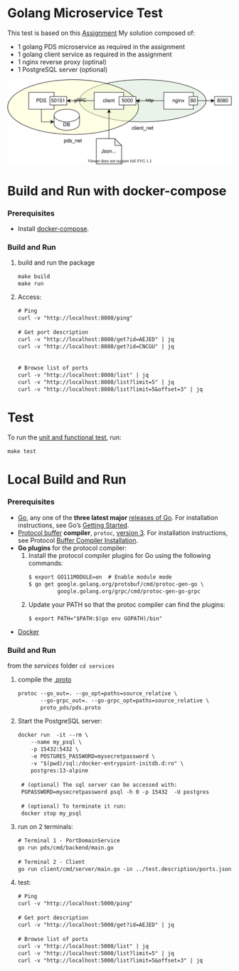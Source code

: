 # Golang Microservice Test
This test is based on this [Assignment](test.description/README.md)
My solution composed of:
* 1 golang PDS microservice as required in the assignment
* 1 golang client service as required in the assignment
* 1 nginx reverse proxy (optinal)
* 1 PostgreSQL server (optional)

![diagram](doc/test.design.svg)


# Build and Run with docker-compose
### Prerequisites
* Install [docker-compose](https://docs.docker.com/compose/install/).
### Build and Run
1. build and run the package
   ```shell
   make build
   make run
   ```
1. Access:
   ```shell
   # Ping
   curl -v "http://localhost:8080/ping"

   # Get port description
   curl -v "http://localhost:8080/get?id=AEJED" | jq
   curl -v "http://localhost:8080/get?id=CNCGU" | jq


   # Browse list of ports
   curl -v "http://localhost:8080/list" | jq
   curl -v "http://localhost:8080/list?limit=5" | jq
   curl -v "http://localhost:8080/list?limit=5&offset=3" | jq
   ```

# Test
To run the [unit and functional test](test), run:
```shell
make test
```

# Local Build and Run
### Prerequisites
* [Go](https://golang.org/), any one of the **three latest major** [releases of Go](https://golang.org/doc/devel/release.html).
  For installation instructions, see Go’s [Getting Started](https://golang.org/doc/install).
* [Protocol buffer](https://developers.google.com/protocol-buffers) **compiler**, `protoc`, [version 3](https://developers.google.com/protocol-buffers/docs/proto3).
For installation instructions, see Protocol [Buffer Compiler Installation](https://grpc.io/docs/protoc-installation/).
* **Go plugins** for the protocol compiler:
  1. Install the protocol compiler plugins for Go using the following commands:
      ```shell
      $ export GO111MODULE=on  # Enable module mode
      $ go get google.golang.org/protobuf/cmd/protoc-gen-go \
               google.golang.org/grpc/cmd/protoc-gen-go-grpc
      ```
  1. Update your PATH so that the protoc compiler can find the plugins:
      ```shell
      $ export PATH="$PATH:$(go env GOPATH)/bin"
      ```
* [Docker](https://www.docker.com)

### Build and Run
from the *services* folder
```cd services```
1. compile the [.proto](testweb/testweb.proto)
   ```shell
   protoc --go_out=. --go_opt=paths=source_relative \
          --go-grpc_out=. --go-grpc_opt=paths=source_relative \
          proto_pds/pds.proto
   ```
1. Start the PostgreSQL server:
   ```shell
   docker run  -it --rm \
       --name my_psql \
       -p 15432:5432 \
       -e POSTGRES_PASSWORD=mysecretpassword \
       -v "$(pwd)/sql:/docker-entrypoint-initdb.d:ro" \
       postgres:13-alpine 
    
    # (optional) The sql server can be accessed with:
    PGPASSWORD=mysecretpassword psql -h 0 -p 15432  -U postgres

    # (optional) To terminate it run:
    docker stop my_psql
   ```
1. run on 2 terminals:
   ```shell
   # Terminal 1 - PortDomainService
   go run pds/cmd/backend/main.go

   # Terminal 2 - Client
   go run client/cmd/server/main.go -in ../test.description/ports.json
   ```
1. test:
   ```shell
   # Ping
   curl -v "http://localhost:5000/ping"

   # Get port description
   curl -v "http://localhost:5000/get?id=AEJED" | jq

   # Browse list of ports
   curl -v "http://localhost:5000/list" | jq
   curl -v "http://localhost:5000/list?limit=5" | jq
   curl -v "http://localhost:5000/list?limit=5&offset=3" | jq
   ```